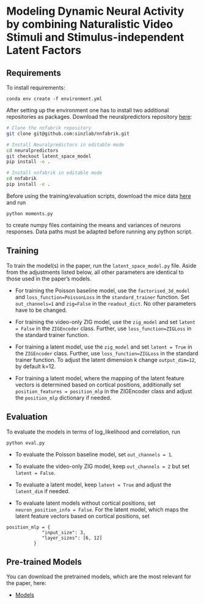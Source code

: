 
# Modeling Dynamic Neural Activity by combining Naturalistic Video Stimuli and Stimulus-independent Latent Factors

## Requirements

To install requirements:
```setup
conda env create -f environment.yml
```
After setting up the environment one has to install two additional repositories as packages. Download the neuralpredictors repository [here](https://anonymous.4open.science/r/neuralpredictors-D2FE/):
```bash
# Clone the nnfabrik repository
git clone git@github.com:sinzlab/nnfabrik.git

# Install Neuralpredictors in editable mode
cd neuralpredictors
git checkout latent_space_model
pip install -e .

# Install nnfabrik in editable mode
cd nnfabrik
pip install -e .
```
Before using the training/evaluation scripts, download the mice data [here](https://gin.g-node.org/pollytur/sensorium_2023_dataset) and run 
```
python moments.py 
```
to create numpy files containing the means and variances of neurons responses. 
Data paths must be adapted before running any python script. 

## Training

To train the model(s) in the paper, run the `latent_space_model.py` file. Aside from the adjustments listed below, all other parameters are identical to those used in the paper’s models.

- For training the Poisson baseline model, use the `factorised_3d_model` and `loss_function=PoissonLoss` in the `standard_trainer` function. Set `out_channels=1` and `zig=False` in the `readout_dict`. No other parameters have to be changed. 

- For training the video-only ZIG model, use the `zig_model` and set `latent = False` in the `ZIGEncoder` class. Further, use `loss_function=ZIGLoss` in the standard trainer function.
  
- For training a latent model, use the `zig_model` and set `latent = True` in the `ZIGEncoder` class. Further, use `loss_function=ZIGLoss` in the standard trainer function. To adjust the latent dimension k change `output_dim=12`, by default k=12.
  
- For training a latent model, where the mapping of the latent feature vectors is determined based on cortical positions, additionally set `position_features = position_mlp` in the ZIGEncoder class and adjust the `position_mlp` dictionary if needed.



## Evaluation

To evaluate the models in terms of log_likelihood and correlation, run

```eval
python eval.py 
```
- To evaluate the Poisson baseline model, set `out_channels = 1`.
  
- To evaluate  the video-only ZIG model, keep `out_channels = 2` but set `latent = False`.
  
- To evaluate a latent model, keep `latent = True` and adjust the `latent_dim` if needed.
  
- To evaluate latent models without cortical positions, set `neuron_position_info = False`.  For the latent model, which maps the latent feature vectors based on cortical positions, set
  
```
position_mlp = {
             "input_size": 3,
             "layer_sizes": [6, 12]
          }
```

## Pre-trained Models

You can download the pretrained models, which are the most relevant for the paper, here:

- [Models](https://anonymous.4open.science/r/Models-E234/)   
